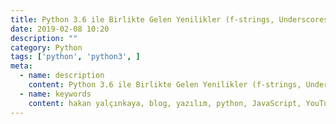 ```yaml
---
title: Python 3.6 ile Birlikte Gelen Yenilikler (f-strings, Underscores, Secrets, ve Types)
date: 2019-02-08 10:20
description: ""
category: Python
tags: ['python', 'python3', ]
meta:
  - name: description
    content: Python 3.6 ile Birlikte Gelen Yenilikler (f-strings, Underscores, Secrets, ve Types)
  - name: keywords
    content: hakan yalçınkaya, blog, yazılım, python, JavaScript, YouTube, vue, vuepress, jamstack, staticgen, github, github pages, linux, file manager, mac os, ipython, bpython, ptpython
---
```

<Title/>

Python 3.6 ile birlikte gelen [f-strings](004-python-3-6-formatted-string.html) ile ilgili ayrı bir makale yazıp en çok kullanılan biçimlendirme şekillerini ayrıca yazmıştım. Şimdi hızlı bir tur daha atalım :)

Python 3.6 ile Birlikte Gelen Yenilikler:
- [f-strings](https://www.python.org/dev/peps/pep-0498/)
- [Underscores in Numeric Literals](https://www.python.org/dev/peps/pep-0515/)
- [Secrets](https://docs.python.org/3.6/library/secrets.html#module-secrets)
- [Type Hints](https://www.python.org/dev/peps/pep-0484/)

## 👍 f-strings:
.format kullanımından daha hızlı ve daha az yer kaplıyor, ayrıca performans açısından daha iyi olduğuyla ilgili makaleler var. Bu yüzden f-strings'i kullanmaya başlayalım. [f-strings makalemi incelemek için tıkla..](004-python-3-6-formatted-string.html)

## Underscores (Rakamsal İfadeler İçin Altçizgili Yazım):
Çok önemli olmasada yine Python'ın kod okurken kolaylık sağlamak adına yaptığı geliştirmelerden biri olduğunu söyleyebiliriz. Örneğin **price = 1000000.00** yazdığımda okumak zorken, tanımlamalarda artık **price = 1_000_000.00** olarak kullanabileceğiz.
```python
price = 1_000_000.00
```

## Secrets
Secrets modülü sayesinde token veya güvenli veriler oluşturabiliyoruz.

```python
import secrets

secrets.token_urlsafe(32)
>>> '51PxQ5t9tAKXKrnLwgxNu84viuUc88dTDwD-w_35HlI'

```

## 👍 Type Hints:
Statik dillerden alışık olduğumuz price:int = 100 ifadesini artık Python'da kullanabileceğiz. Fakat Python dinamik bir dil olduğundan dolayı tanımlamış olduğunuz price değişkenini price = 'this_is_price' int'ten farklı bir şekilde tanımlayabilirsiniz. Ve yine pep 0484'teki makalede diyor ki;

**Python will remain a dynamically typed language, and the authors have no desire to ever make type hints mandatory, even by convention.**

Yani Type Hints gelmiş olsa bile bu zorunlu bir özellik olmayacak ve dinamik dili bağlamayacak.

Yinede Fonksiyonlarımızda bu özelliği kullanacak olursak fonksiyonları daha güvenli hale getirebiliriz. Çünkü fonksiyonlarda bu denetim güzel çalışıyor.

Kullandığınız ide veya type checker bu denetimi yapabilir ve hatalarınızı gösterir fakat yinede Type Hints'e aykırı düzenlemeleriniz çalışmaya devam edebilir.

```python
# pip install mypy

def greeting(name: str) -> str:
    return 'Hello ' + name

price:int = 1_000

print(price)

price = "this is price"

print(price)

print(greeting("Hakan"))

>>> 1000
>>> this is price
>>> Hello Hakan


print(greeting(1_000))

In [6]: print(greeting(1_000))
---------------------------------------------------------------------------
TypeError                                 Traceback (most recent call last)
<ipython-input-6-5ef8c867790a> in <module>
----> 1 print(greeting(1_000))

<ipython-input-5-4849dcb90972> in greeting(name)
      1 def greeting(name: str) -> str:
----> 2     return 'Hello ' + name
      3
      4 price:int = 1_000
      5

TypeError: must be str, not int

```

```python
############ TERMINAL ############
# python_type_hints.py file:
"""
def greeting(name: str) -> str:
    return 'Hello ' + name

price:int = 1_000

print(price)

price = "this is price"

print(price)

print(greeting("Hakan"))

print(greeting(1_000))
"""

$: mypy python_type_hints.py
python_type_hints.py:8: error: Incompatible types in assignment (expression has type "str", variable has type "int")
python_type_hints.py:14: error: Argument 1 to "greeting" has incompatible type "int"; expected "str"
```
